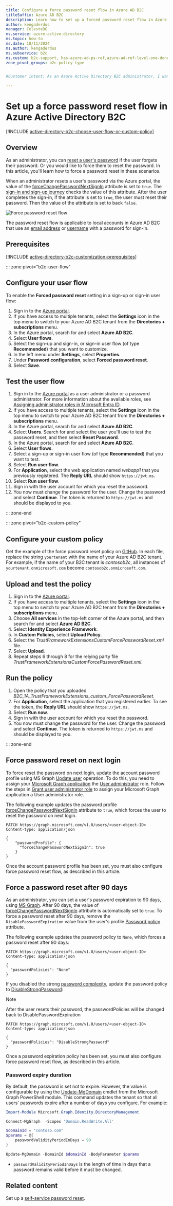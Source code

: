 ```yaml
---
title: Configure a force password reset flow in Azure AD B2C
titleSuffix: Azure AD B2C
description: Learn how to set up a forced password reset flow in Azure Active Directory B2C.
author: kengaderdus
manager: CelesteDG
ms.service: azure-active-directory
ms.topic: how-to
ms.date: 10/11/2024
ms.author: kengaderdus
ms.subservice: b2c
ms.custom: b2c-support, has-azure-ad-ps-ref,azure-ad-ref-level-one-done
zone_pivot_groups: b2c-policy-type


#Customer intent: As an Azure Active Directory B2C administrator, I want to set up a force password reset flow, so that I can ensure users reset their passwords when necessary for security purposes.

---
```


# Set up a force password reset flow in Azure Active Directory B2C

[!INCLUDE [active-directory-b2c-choose-user-flow-or-custom-policy](../../includes/active-directory-b2c-choose-user-flow-or-custom-policy.md)]

## Overview

As an administrator, you can [reset a user's password](manage-users-portal.md#reset-a-users-password) if the user forgets their password. Or you would like to force them to reset the password. In this article, you'll learn how to force a password reset in these scenarios.

When an administrator resets a user's password via the Azure portal, the value of the [forceChangePasswordNextSignIn](user-profile-attributes.md#password-profile-property) attribute is set to `true`. The [sign-in and sign-up journey](add-sign-up-and-sign-in-policy.md) checks the value of this attribute. After the user completes the sign-in, if the attribute is set to `true`, the user must reset their password. Then the value of the attribute is set to back `false`.

![Force password reset flow](./media/force-password-reset/force-password-reset-flow.png)

The password reset flow is applicable to local accounts in Azure AD B2C that use an [email address](sign-in-options.md#email-sign-in) or [username](sign-in-options.md#username-sign-in) with a password for sign-in.


## Prerequisites

[!INCLUDE [active-directory-b2c-customization-prerequisites](../../includes/active-directory-b2c-customization-prerequisites.md)]

::: zone pivot="b2c-user-flow"

## Configure your user flow

To enable the **Forced password reset** setting in a sign-up or sign-in user flow:

1. Sign in to the [Azure portal](https://portal.azure.com).
1. If you have access to multiple tenants, select the **Settings** icon in the top menu to switch to your Azure AD B2C tenant from the **Directories + subscriptions** menu.
1. In the Azure portal, search for and select **Azure AD B2C**.
1. Select **User flows**.
1. Select the sign-up and sign-in, or sign-in user flow (of type **Recommended**) that you want to customize.
1. In the left menu under **Settings**, select **Properties**.
1. Under **Password configuration**, select **Forced password reset**.
1. Select **Save**.

## Test the user flow

1. Sign in to the [Azure portal](https://portal.azure.com) as a user administrator or a password administrator. For more information about the available roles, see [Assigning administrator roles in Microsoft Entra ID](../active-directory/roles/permissions-reference.md#all-roles).
1. If you have access to multiple tenants, select the **Settings** icon in the top menu to switch to your Azure AD B2C tenant from the **Directories + subscriptions** menu.
1. In the Azure portal, search for and select **Azure AD B2C**.
1. Select **Users**. Search for and select the user you'll use to test the password reset, and then select **Reset Password**.
1. In the Azure portal, search for and select **Azure AD B2C**.
1. Select **User flows**.
1. Select a sign-up or sign-in user flow (of type **Recommended**) that you want to test.
1. Select **Run user flow**.
1. For **Application**, select the web application named *webapp1* that you previously registered. The **Reply URL** should show `https://jwt.ms`.
1. Select **Run user flow**.
1. Sign in with the user account for which you reset the password.
1. You now must change the password for the user. Change the password and select **Continue**. The token is returned to `https://jwt.ms` and should be displayed to you.

::: zone-end

::: zone pivot="b2c-custom-policy"

## Configure your custom policy

Get the example of the force password reset policy on [GitHub](https://github.com/azure-ad-b2c/samples/tree/master/policies/force-password-reset). In each file, replace the string `yourtenant` with the name of your Azure AD B2C tenant. For example, if the name of your B2C tenant is *contosob2c*, all instances of `yourtenant.onmicrosoft.com` become `contosob2c.onmicrosoft.com`.

## Upload and test the policy

1. Sign in to the [Azure portal](https://portal.azure.com/).
1. If you have access to multiple tenants, select the **Settings** icon in the top menu to switch to your Azure AD B2C tenant from the **Directories + subscriptions** menu.
1. Choose **All services** in the top-left corner of the Azure portal, and then search for and select **Azure AD B2C**.
1. Select **Identity Experience Framework**.
1. In **Custom Policies**, select **Upload Policy**.
1. Select the *TrustFrameworkExtensionsCustomForcePasswordReset.xml* file.
1. Select **Upload**.
1. Repeat steps 6 through 8 for the relying party file *TrustFrameworkExtensionsCustomForcePasswordReset.xml*.

## Run the policy

1. Open the policy that you uploaded *B2C_1A_TrustFrameworkExtensions_custom_ForcePasswordReset*.
1. For **Application**, select the application that you registered earlier. To see the token, the **Reply URL** should show `https://jwt.ms`.
1. Select **Run now**. 
1. Sign in with the user account for which you reset the password.
1. You now must change the password for the user. Change the password and select **Continue**. The token is returned to `https://jwt.ms` and should be displayed to you.

::: zone-end

## Force password reset on next login

To force reset the password on next login, update the account password profile using MS Graph [Update user](/graph/api/user-update) operation. To do this, you need to assign your [Microsoft Graph application](microsoft-graph-get-started.md) the [User administrator](../active-directory/roles/permissions-reference.md#user-administrator) role. Follow the steps in [Grant user administrator role](microsoft-graph-get-started.md?tabs=app-reg-ga#optional-grant-user-administrator-role) to assign your Microsoft Graph application a User administrator role. 

The following example updates the password profile [forceChangePasswordNextSignIn](user-profile-attributes.md#password-profile-property) attribute to `true`, which forces the user to reset the password on next login.

```http
PATCH https://graph.microsoft.com/v1.0/users/<user-object-ID>
Content-type: application/json

{
    "passwordProfile": {
      "forceChangePasswordNextSignIn": true
    }
}
```

Once the account password profile has been set, you must also configure force password reset flow, as described in this article.

## Force a password reset after 90 days

As an administrator, you can set a user's password expiration to 90 days, using [MS Graph](microsoft-graph-operations.md). After 90 days, the value of [forceChangePasswordNextSignIn](user-profile-attributes.md#password-profile-property) attribute is automatically set to `true`. To force a password reset after 90 days, remove the `DisablePasswordExpiration` value from the user's profile [Password policy](user-profile-attributes.md#password-policy-attribute) attribute.

The following example updates the password policy to `None`, which forces a password reset after 90 days:

```http
PATCH https://graph.microsoft.com/v1.0/users/<user-object-ID>
Content-type: application/json

{
  "passwordPolicies": "None"
}
```

If you disabled the strong [password complexity](password-complexity.md), update the password policy to [DisableStrongPassword](user-profile-attributes.md#password-policy-attribute):

> [!NOTE]
> After the user resets their password, the passwordPolicies will be changed back to DisablePasswordExpiration

```http
PATCH https://graph.microsoft.com/v1.0/users/<user-object-ID>
Content-type: application/json

{
  "passwordPolicies": "DisableStrongPassword"
}
```

Once a password expiration policy has been set, you must also configure force password reset flow, as described in this article.

### Password expiry duration

By default, the password is set not to expire. However, the value is configurable by using the [Update-MgDomain](/powershell/module/microsoft.graph.identity.directorymanagement/update-mgdomain) cmdlet from the Microsoft Graph PowerShell module. This command updates the tenant so that all users' passwords expire after a number of days you configure. For example:

```powershell
Import-Module Microsoft.Graph.Identity.DirectoryManagement

Connect-MgGraph  -Scopes 'Domain.ReadWrite.All'

$domainId = "contoso.com"
$params = @{
	passwordValidityPeriodInDays = 90
}

Update-MgDomain -DomainId $domainId -BodyParameter $params
```

- `passwordValidityPeriodInDays` is the length of time in days that a password remains valid before it must be changed. 

## Related content

Set up a [self-service password reset](add-password-reset-policy.md).